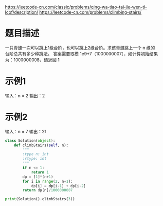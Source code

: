 
https://leetcode-cn.com/classic/problems/qing-wa-tiao-tai-jie-wen-ti-lcof/description/
https://leetcode-cn.com/problems/climbing-stairs/
# 题目描述
一只青蛙一次可以跳上1级台阶，也可以跳上2级台阶。求该青蛙跳上一个 n 级的台阶总共有多少种跳法。
答案需要取模 1e9+7（1000000007），如计算初始结果为：1000000008，请返回 1

# 示例1
输入：n = 2
输出：2

# 示例2
输入：n = 7
输出：21


```python
class Solution(object):
    def climbStairs(self, n):
        """
        :type n: int
        :rtype: int
        """
        if n <= 1:
            return 1
        dp = [1]*(n+1)
        for i in range(2, n+1):
            dp[i] = dp[i-1] + dp[i-2]
        return dp[n]/1000000007

print(Solution().climbStairs(3)) 
```